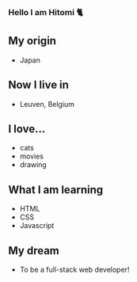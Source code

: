 ### Hello I am Hitomi 🐈

## My origin

- Japan

## Now I live in

- Leuven, Belgium

## I love...

- cats
- movies
- drawing

## What I am learning

- HTML
- CSS
- Javascript

## My dream

- To be a full-stack web developer!
